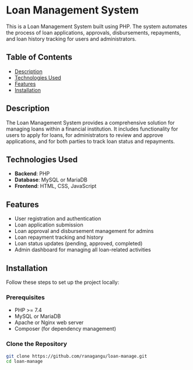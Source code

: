 # Loan Management System

This is a Loan Management System built using PHP. The system automates the process of loan applications, approvals, disbursements, repayments, and loan history tracking for users and administrators.

## Table of Contents

- [Description](#description)
- [Technologies Used](#technologies-used)
- [Features](#features)
- [Installation](#installation)

## Description

The Loan Management System provides a comprehensive solution for managing loans within a financial institution. It includes functionality for users to apply for loans, for administrators to review and approve applications, and for both parties to track loan status and repayments.

## Technologies Used

- **Backend**: PHP
- **Database**: MySQL or MariaDB
- **Frontend**: HTML, CSS, JavaScript


## Features

- User registration and authentication
- Loan application submission
- Loan approval and disbursement management for admins
- Loan repayment tracking and history
- Loan status updates (pending, approved, completed)
- Admin dashboard for managing all loan-related activities


## Installation

Follow these steps to set up the project locally:

### Prerequisites

- PHP >= 7.4
- MySQL or MariaDB
- Apache or Nginx web server
- Composer (for dependency management)

### Clone the Repository

```bash
git clone https://github.com/ranagangu/loan-manage.git
cd loan-manage
